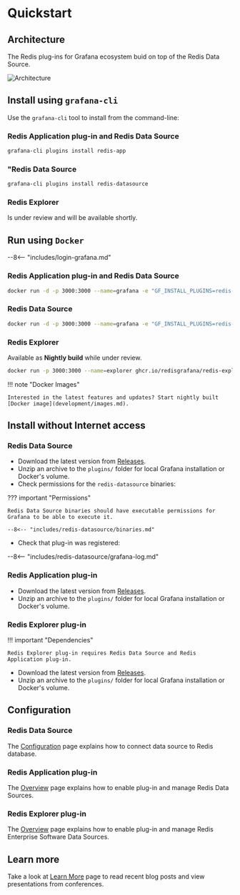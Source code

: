 # Quickstart

## Architecture

The Redis plug-ins for Grafana ecosystem buid on top of the Redis Data Source.

![Architecture](/images/redis-plugins.png)

## Install using `grafana-cli`

Use the `grafana-cli` tool to install from the command-line:

### Redis Application plug-in and Redis Data Source

```bash
grafana-cli plugins install redis-app
```

### "Redis Data Source

```bash
grafana-cli plugins install redis-datasource
```

### Redis Explorer

Is under review and will be available shortly.

## Run using `Docker`

--8<-- "includes/login-grafana.md"

### Redis Application plug-in and Redis Data Source

```bash
docker run -d -p 3000:3000 --name=grafana -e "GF_INSTALL_PLUGINS=redis-app" grafana/grafana
```

### Redis Data Source

```bash
docker run -d -p 3000:3000 --name=grafana -e "GF_INSTALL_PLUGINS=redis-datasource" grafana/grafana
```

### Redis Explorer

Available as **Nightly build** while under review.

```bash
docker run -p 3000:3000 --name=explorer ghcr.io/redisgrafana/redis-explorer:latest
```

!!! note "Docker Images"

    Interested in the latest features and updates? Start nightly built [Docker image](development/images.md).

## Install without Internet access

### Redis Data Source

- Download the latest version from [Releases](https://github.com/RedisGrafana/grafana-redis-datasource/releases).
- Unzip an archive to the `plugins/` folder for local Grafana installation or Docker's volume.
- Check permissions for the `redis-datasource` binaries:

??? important "Permissions"

    Redis Data Source binaries should have executable permissions for Grafana to be able to execute it.

    --8<-- "includes/redis-datasource/binaries.md"

- Check that plug-in was registered:

--8<-- "includes/redis-datasource/grafana-log.md"

### Redis Application plug-in

- Download the latest version from [Releases](https://github.com/RedisGrafana/grafana-redis-app/releases).
- Unzip an archive to the `plugins/` folder for local Grafana installation or Docker's volume.

### Redis Explorer plug-in

!!! important "Dependencies"

    Redis Explorer plug-in requires Redis Data Source and Redis Application plug-in.

- Download the latest version from [Releases](https://github.com/RedisGrafana/grafana-redis-explorer/releases).
- Unzip an archive to the `plugins/` folder for local Grafana installation or Docker's volume.

## Configuration

### Redis Data Source

The [Configuration](redis-datasource/configuration.md) page explains how to connect data source to Redis database.

### Redis Application plug-in

The [Overview](redis-app/overview.md) page explains how to enable plug-in and manage Redis Data Sources.

### Redis Explorer plug-in

The [Overview](redis-explorer/overview.md) page explains how to enable plug-in and manage Redis Enterprise Software Data Sources.

## Learn more

Take a look at [Learn More](learn-more.md) page to read recent blog posts and view presentations from conferences.
